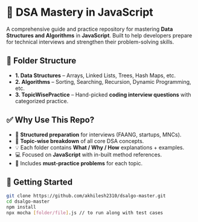 # 🧠 DSA Mastery in JavaScript

A comprehensive guide and practice repository for mastering **Data Structures and Algorithms** in **JavaScript**. Built to help developers prepare for technical interviews and strengthen their problem-solving skills.

## 📂 Folder Structure

- **1. Data Structures** – Arrays, Linked Lists, Trees, Hash Maps, etc.
- **2. Algorithms** – Sorting, Searching, Recursion, Dynamic Programming, etc.
- **3. TopicWisePractice** – Hand-picked **coding interview questions** with categorized practice.


## ✅ Why Use This Repo?

- 🎯 **Structured preparation** for interviews (FAANG, startups, MNCs).
- 🧩 **Topic-wise breakdown** of all core DSA concepts.
- 💡 Each folder contains **What / Why / How** explanations + examples.
- 💻 Focused on **JavaScript** with in-built method references.
- 📁 Includes **must-practice problems** for each topic.

## 🚀 Getting Started

```bash
git clone https://github.com/akhilesh2310/dsalgo-master.git
cd dsalgo-master
npm install
npx mocha [folder/file].js // to run along with test cases
